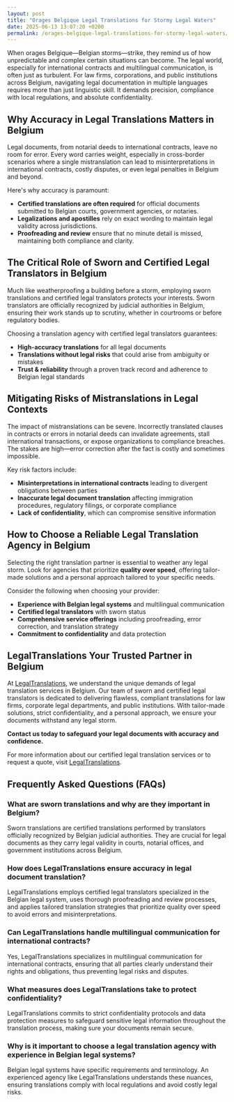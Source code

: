 ```yaml
---
layout: post
title: "Orages Belgique Legal Translations for Stormy Legal Waters"
date: 2025-06-13 13:07:20 +0200
permalink: /orages-belgique-legal-translations-for-stormy-legal-waters/
---
```

When orages Belgique—Belgian storms—strike, they remind us of how unpredictable and complex certain situations can become. The legal world, especially for international contracts and multilingual communication, is often just as turbulent. For law firms, corporations, and public institutions across Belgium, navigating legal documentation in multiple languages requires more than just linguistic skill. It demands precision, compliance with local regulations, and absolute confidentiality.

## Why Accuracy in Legal Translations Matters in Belgium

Legal documents, from notarial deeds to international contracts, leave no room for error. Every word carries weight, especially in cross-border scenarios where a single mistranslation can lead to misinterpretations in international contracts, costly disputes, or even legal penalties in Belgium and beyond.

Here's why accuracy is paramount:

- **Certified translations are often required** for official documents submitted to Belgian courts, government agencies, or notaries.
- **Legalizations and apostilles** rely on exact wording to maintain legal validity across jurisdictions.
- **Proofreading and review** ensure that no minute detail is missed, maintaining both compliance and clarity.

## The Critical Role of Sworn and Certified Legal Translators in Belgium

Much like weatherproofing a building before a storm, employing sworn translations and certified legal translators protects your interests. Sworn translators are officially recognized by judicial authorities in Belgium, ensuring their work stands up to scrutiny, whether in courtrooms or before regulatory bodies.

Choosing a translation agency with certified legal translators guarantees:

- **High-accuracy translations** for all legal documents
- **Translations without legal risks** that could arise from ambiguity or mistakes
- **Trust & reliability** through a proven track record and adherence to Belgian legal standards

## Mitigating Risks of Mistranslations in Legal Contexts

The impact of mistranslations can be severe. Incorrectly translated clauses in contracts or errors in notarial deeds can invalidate agreements, stall international transactions, or expose organizations to compliance breaches. The stakes are high—error correction after the fact is costly and sometimes impossible.

Key risk factors include:

- **Misinterpretations in international contracts** leading to divergent obligations between parties
- **Inaccurate legal document translation** affecting immigration procedures, regulatory filings, or corporate compliance
- **Lack of confidentiality**, which can compromise sensitive information

## How to Choose a Reliable Legal Translation Agency in Belgium

Selecting the right translation partner is essential to weather any legal storm. Look for agencies that prioritize **quality over speed**, offering tailor-made solutions and a personal approach tailored to your specific needs.

Consider the following when choosing your provider:

- **Experience with Belgian legal systems** and multilingual communication
- **Certified legal translators** with sworn status
- **Comprehensive service offerings** including proofreading, error correction, and translation strategy
- **Commitment to confidentiality** and data protection

## LegalTranslations Your Trusted Partner in Belgium

At [LegalTranslations](https://www.legaltranslations.be/), we understand the unique demands of legal translation services in Belgium. Our team of sworn and certified legal translators is dedicated to delivering flawless, compliant translations for law firms, corporate legal departments, and public institutions. With tailor-made solutions, strict confidentiality, and a personal approach, we ensure your documents withstand any legal storm.

**Contact us today to safeguard your legal documents with accuracy and confidence.**

For more information about our certified legal translation services or to request a quote, visit [LegalTranslations](https://www.legaltranslations.be/).

## Frequently Asked Questions (FAQs)

### What are sworn translations and why are they important in Belgium?

Sworn translations are certified translations performed by translators officially recognized by Belgian judicial authorities. They are crucial for legal documents as they carry legal validity in courts, notarial offices, and government institutions across Belgium.

### How does LegalTranslations ensure accuracy in legal document translation?

LegalTranslations employs certified legal translators specialized in the Belgian legal system, uses thorough proofreading and review processes, and applies tailored translation strategies that prioritize quality over speed to avoid errors and misinterpretations.

### Can LegalTranslations handle multilingual communication for international contracts?

Yes, LegalTranslations specializes in multilingual communication for international contracts, ensuring that all parties clearly understand their rights and obligations, thus preventing legal risks and disputes.

### What measures does LegalTranslations take to protect confidentiality?

LegalTranslations commits to strict confidentiality protocols and data protection measures to safeguard sensitive legal information throughout the translation process, making sure your documents remain secure.

### Why is it important to choose a legal translation agency with experience in Belgian legal systems?

Belgian legal systems have specific requirements and terminology. An experienced agency like LegalTranslations understands these nuances, ensuring translations comply with local regulations and avoid costly legal risks.

<script type="application/ld+json">
{
  "@context": "https://schema.org",
  "@type": "BlogPosting",
  "headline": "Orages Belgique Legal Translations for Stormy Legal Waters",
  "description": "LegalTranslations specializes in certified, high-accuracy legal translations in Belgium, supporting law firms, corporations, and institutions in managing multilingual legal documents with precision and compliance.",
  "author": {
    "@type": "Person",
    "name": "Legal Translations"
  },
  "publisher": {
    "@type": "Person",
    "name": "Legal Translations"
  },
  "mainEntityOfPage": {
    "@type": "WebPage",
    "@id": "https://www.legaltranslations.be/blog/orages-belgique-legal-translations"
  },
  "datePublished": "2024-06-01",
  "dateModified": "2024-06-01",
  "keywords": "Sworn translations, Legal translations, Multilingual communication, International contracts, Notarial deeds, Official documents, Legalizations & apostilles, Proofreading and review, Translation strategy, Translation agency, Quality over speed, Tailor-made solutions, Personal approach, Trust & reliability, Translations without legal risks, Error correction, Misinterpretations in international contracts, legal translation services, certified legal translators, accurate legal document translation, Belgium"
}
</script>

<script type="application/ld+json">
{
  "@context": "https://schema.org",
  "@type": "FAQPage",
  "mainEntity": [
    {
      "@type": "Question",
      "name": "What are sworn translations and why are they important in Belgium?",
      "acceptedAnswer": {
        "@type": "Answer",
        "text": "Sworn translations are certified translations performed by translators officially recognized by Belgian judicial authorities. They are crucial for legal documents as they carry legal validity in courts, notarial offices, and government institutions across Belgium."
      }
    },
    {
      "@type": "Question",
      "name": "How does LegalTranslations ensure accuracy in legal document translation?",
      "acceptedAnswer": {
        "@type": "Answer",
        "text": "LegalTranslations employs certified legal translators specialized in the Belgian legal system, uses thorough proofreading and review processes, and applies tailored translation strategies that prioritize quality over speed to avoid errors and misinterpretations."
      }
    },
    {
      "@type": "Question",
      "name": "Can LegalTranslations handle multilingual communication for international contracts?",
      "acceptedAnswer": {
        "@type": "Answer",
        "text": "Yes, LegalTranslations specializes in multilingual communication for international contracts, ensuring that all parties clearly understand their rights and obligations, thus preventing legal risks and disputes."
      }
    },
    {
      "@type": "Question",
      "name": "What measures does LegalTranslations take to protect confidentiality?",
      "acceptedAnswer": {
        "@type": "Answer",
        "text": "LegalTranslations commits to strict confidentiality protocols and data protection measures to safeguard sensitive legal information throughout the translation process, making sure your documents remain secure."
      }
    },
    {
      "@type": "Question",
      "name": "Why is it important to choose a legal translation agency with experience in Belgian legal systems?",
      "acceptedAnswer": {
        "@type": "Answer",
        "text": "Belgian legal systems have specific requirements and terminology. An experienced agency like LegalTranslations understands these nuances, ensuring translations comply with local regulations and avoid costly legal risks."
      }
    }
  ]
}
</script>